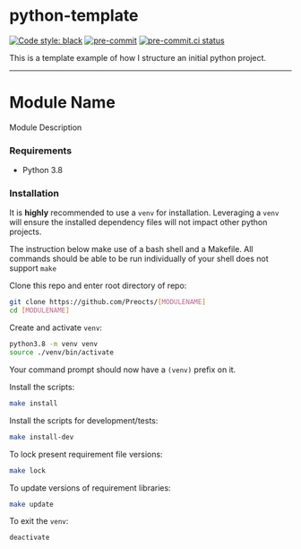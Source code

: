 # python-template
[![Code style: black](https://img.shields.io/badge/code%20style-black-000000.svg)](https://github.com/psf/black)
[![pre-commit](https://img.shields.io/badge/pre--commit-enabled-brightgreen?logo=pre-commit&logoColor=white)](https://github.com/pre-commit/pre-commit)
[![pre-commit.ci status](https://results.pre-commit.ci/badge/github/Preocts/python-template/main.svg)](https://results.pre-commit.ci/latest/github/Preocts/python-template/main)


This is a template example of how I structure an initial python project.

---

# Module Name

Module Description

### Requirements
- Python 3.8

### Installation

It is **highly** recommended to use a `venv` for installation. Leveraging a `venv` will ensure the installed dependency files will not impact other python projects.

The instruction below make use of a bash shell and a Makefile.  All commands should be able to be run individually of your shell does not support `make`

Clone this repo and enter root directory of repo:
```bash
git clone https://github.com/Preocts/[MODULENAME]
cd [MODULENAME]
```

Create and activate `venv`:
```bash
python3.8 -m venv venv
source ./venv/bin/activate
```

Your command prompt should now have a `(venv)` prefix on it.

Install the scripts:
```bash
make install
```

Install the scripts for development/tests:
```bash
make install-dev
```

To lock present requirement file versions:
```bash
make lock
```

To update versions of requirement libraries:
```bash
make update
```

To exit the `venv`:
```bash
deactivate
```
